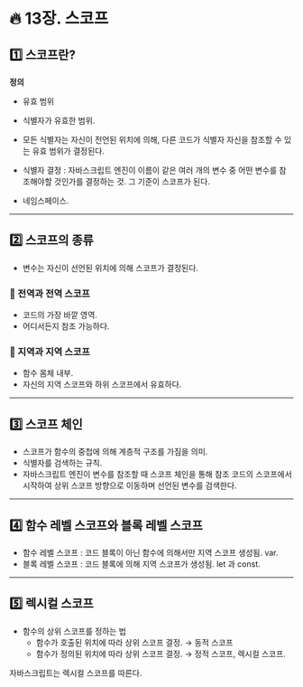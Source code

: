 # :fire: 13장. 스코프

## :one: 스코프란?

**정의**  
- 유효 범위
- 식별자가 유효한 범위.
- 모든 식별자는 자신이 전언된 위치에 의해, 다른 코드가 식별자 자신을 참조할 수 있는 유효 범위가 결정된다.

- 식별자 결정 : 자바스크립트 엔진이 이름이 같은 여러 개의 변수 중 어떤 변수를 참조해야할 것인가를 결정하는 것. 그 기준이 스코프가 된다.

- 네임스페이스.

---

## :two: 스코프의 종류

- 변수는 자신이 선언된 위치에 의해 스코프가 결정된다.

### 📖 전역과 전역 스코프

- 코드의 가장 바깥 영역.
- 어디서든지 참조 가능하다.

### 📖 지역과 지역 스코프

- 함수 몸체 내부.
- 자신의 지역 스코프와 하위 스코프에서 유효하다.

---

## :three: 스코프 체인

- 스코프가 함수의 중첩에 의해 계층적 구조를 가짐을 의미.
- 식별자를 검색하는 규칙.
- 자바스크립트 엔진이 변수를 참조할 때 스코프 체인을 통해 참조 코드의 스코프에서 시작하여 상위 스코프 방향으로 이동하며 선언된 변수를 검색한다.

---

## :four: 함수 레벨 스코프와 블록 레벨 스코프

- 함수 레벨 스코프 : 코드 블록이 아닌 함수에 의해서만 지역 스코프 생성됨. var.
- 블록 레벨 스코프 : 코드 블록에 의해 지역 스코프가 생성됨. let 과 const.

---

## :five: 렉시컬 스코프

- 함수의 상위 스코프를 정하는 법
    - 함수가 호출된 위치에 따라 상위 스코프 결정. → 동적 스코프
    - 함수가 정의된 위치에 따라 상위 스코프 결정. → 정적 스코프, 렉시컬 스코프.

자바스크립트는 렉시컬 스코프를 따른다.